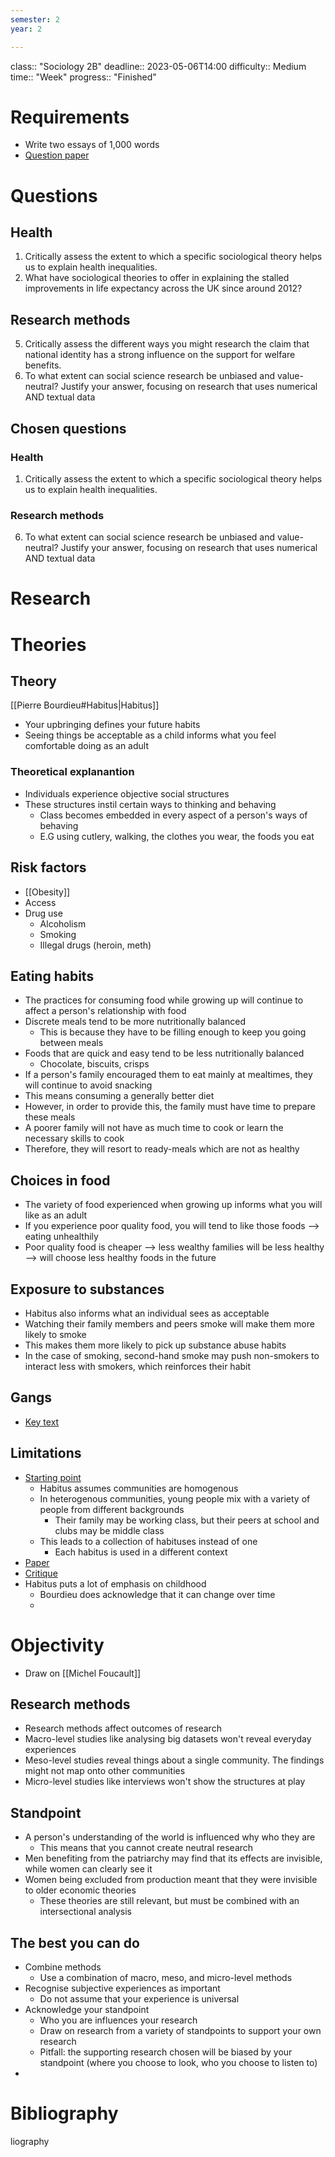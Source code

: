 ```yaml
---
semester: 2
year: 2

---
```

class:: "Sociology 2B"
deadline:: 2023-05-06T14:00
difficulty:: Medium
time:: "Week"
progress:: "Finished"

# Requirements
- Write two essays of 1,000 words
- [Question paper](https://moodle.gla.ac.uk/pluginfile.php/6311848/mod_resource/content/7/Sociology%202B%20April_May%20Exam%20Paper.pdf)

# Questions
## Health
1. Critically assess the extent to which a specific sociological theory helps us to explain health inequalities.
2. What have sociological theories to offer in explaining the stalled improvements in life expectancy across the UK since around 2012?

## Research methods
5. Critically assess the different ways you might research the claim that national identity has a strong influence on the support for welfare benefits.
6. To what extent can social science research be unbiased and value-neutral? Justify your answer, focusing on research that uses numerical AND textual data

## Chosen questions
### Health
1. Critically assess the extent to which a specific sociological theory helps us to explain health inequalities.

### Research methods
6. To what extent can social science research be unbiased and value-neutral? Justify your answer, focusing on research that uses numerical AND textual data

# Research

# Theories
## Theory
[[Pierre Bourdieu#Habitus|Habitus]]
- Your upbringing defines your future habits
- Seeing things be acceptable as a child informs what you feel comfortable doing as an adult

### Theoretical explanantion
- Individuals experience objective social structures 
- These structures instil certain ways to thinking and behaving
	- Class becomes embedded in every aspect of a person's ways of behaving
	- E.G using cutlery, walking, the clothes you wear, the foods you eat

## Risk factors
- [[Obesity]]
- Access 
- Drug use 
	- Alcoholism
	- Smoking
	- Illegal drugs (heroin, meth)

## Eating habits
- The practices for consuming food while growing up will continue to affect a person's relationship with food
- Discrete meals tend to be more nutritionally balanced
	- This is because they have to be filling enough to keep you going between meals
- Foods that are quick and easy tend to be less nutritionally balanced
	- Chocolate, biscuits, crisps
- If a person's family encouraged them to eat mainly at mealtimes, they will continue to avoid snacking
- This means consuming a generally better diet
- However, in order to provide this, the family must have time to prepare these meals
- A poorer family will not have as much time to cook or learn the necessary skills to cook
- Therefore, they will resort to ready-meals which are not as healthy

## Choices in food
- The variety of food experienced when growing up informs what you will like as an adult
- If you experience poor quality food, you will tend to like those foods --> eating unhealthily
- Poor quality food is cheaper --> less wealthy families will be less healthy --> will choose less healthy foods in the future

## Exposure to substances
- Habitus also informs what an individual sees as acceptable
- Watching their family members and peers smoke will make them more likely to smoke
- This makes them more likely to pick up substance abuse habits
- In the case of smoking, second-hand smoke may push non-smokers to interact less with smokers, which reinforces their habit

## Gangs
- [Key text](https://journals.sagepub.com/doi/pdf/10.1177/0093854819871076?casa_token=D2QMDtCCiOoAAAAA:BvPeUbi6CbXs1QFqOIb-vkayqaHKCJzg-Ck_9ZYM04ZGUmbQznWlTXbfaLw8AxGAbxyP4XhyiZNd)

## Limitations
- [Starting point](https://socialtheoryapplied.com/2016/04/11/social-class-place-limits-habitus/)
	- Habitus assumes communities are homogenous
	- In heterogenous communities, young people mix with a variety of people from different backgrounds
		- Their family may be working class, but their peers at school and clubs may be middle class
	- This leads to a collection of habituses instead of one
		- Each habitus is used in a different context
- [Paper](https://scholar.harvard.edu/files/bonikowski/files/bonikowski_-_the_promise_of_bourdieusian_political_sociology_1.pdf)
- [Critique](https://www.jstor.org/stable/4128669?saml_data=eyJzYW1sVG9rZW4iOiIxYWVkMDA4ZS03MDk0LTQyZmMtYmFlMC0wZTM5OTRhMzI4NjQiLCJpbnN0aXR1dGlvbklkcyI6WyI0NmEwOWQ4Yi0wZmY2LTQ3OTEtOTA3MS0zZWViNWY5ZmFhNTciXX0)
- Habitus puts a lot of emphasis on childhood
	- Bourdieu does acknowledge that it can change over time
	- 

# Objectivity
- Draw on [[Michel Foucault]]

## Research methods
- Research methods affect outcomes of research
- Macro-level studies like analysing big datasets won't reveal everyday experiences
- Meso-level studies reveal things about a single community. The findings might not map onto other communities
- Micro-level studies like interviews won't show the structures at play

## Standpoint
- A person's understanding of the world is influenced why who they are
	- This means that you cannot create neutral research
- Men benefiting from the patriarchy may find that its effects are invisible, while women can clearly see it
- Women being excluded from production meant that they were invisible to older economic theories
	- These theories are still relevant, but must be combined with an intersectional analysis

## The best you can do
- Combine methods
	- Use a combination of macro, meso, and micro-level methods
- Recognise subjective experiences as important
	- Do not assume that your experience is universal
- Acknowledge your standpoint
	- Who you are influences your research
	- Draw on research from a variety of standpoints to support your own research
	- Pitfall: the supporting research chosen will be biased by your standpoint (where you choose to look, who you choose to listen to)
- 

# Bibliography
liography
